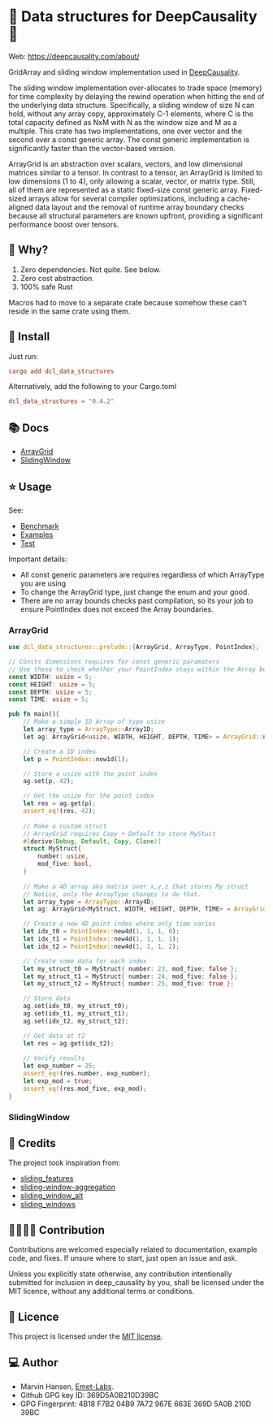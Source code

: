 # 🏁 Data structures for DeepCausality 🏁

Web: https://deepcausality.com/about/

GridArray and sliding window implementation used in [DeepCausality](https://github.com/deepcausality-rs/deep_causality).

The sliding window implementation over-allocates to trade space (memory) for time complexity by delaying the rewind
operation when hitting the end of the underlying data structure.
Specifically, a sliding window of size N can hold, without any array copy, approximately C-1 elements, 
where C is the total capacity defined as NxM with N as the window size and M as a multiple.
This crate has two implementations, one over vector and the second over a const generic array. The const generic
implementation is significantly faster than the vector-based version.

ArrayGrid is an abstraction over scalars, vectors, and low dimensional matrices similar to a tensor.
In contrast to a tensor, an ArrayGrid is limited to low dimensions (1 to 4), only allowing a scalar,
vector, or matrix type. Still, all of them are represented as a static fixed-size const generic array.
Fixed-sized arrays allow for several compiler optimizations, including a cache-aligned data layout and the removal of
runtime array boundary checks because all structural parameters are known upfront, providing a significant performance
boost over tensors.

## 🤔 Why?

1) Zero dependencies. Not quite. See below.
2) Zero cost abstraction.
3) 100% safe Rust

Macros had to move to a separate crate because somehow these can't reside in the same crate using them.


## 🚀 Install

Just run:

```toml
cargo add dcl_data_structures
```

Alternatively, add the following to your Cargo.toml

```toml
dcl_data_structures = "0.4.2"
```
## 📚 Docs

* [ArrayGrid](docs/ArrayGrid.md)
* [SlidingWindow](docs/SlidingWindow.md)

## ⭐ Usage

See:
* [Benchmark](benches/benchmarks)
* [Examples](examples)
* [Test](tests)

Important details:
* All const generic parameters are requires regardless of which ArrayType you are using
* To change the ArrayGrid type, just change the enum and your good.
* There are no array bounds checks past compilation, so its your job to ensure PointIndex does not exceed the Array boundaries.

### ArrayGrid 

```rust
use dcl_data_structures::prelude::{ArrayGrid, ArrayType, PointIndex};

// Consts dimensions requires for const generic paramaters
// Use these to check whether your PointIndex stays within the Array boundaries.
const WIDTH: usize = 5;
const HEIGHT: usize = 5;
const DEPTH: usize = 5;
const TIME: usize = 5;

pub fn main(){
    // Make a simple 1D Array of type usize
    let array_type = ArrayType::Array1D;
    let ag: ArrayGrid<usize, WIDTH, HEIGHT, DEPTH, TIME> = ArrayGrid::new(array_type);

    // Create a 1D index
    let p = PointIndex::new1d(1);

    // Store a usize with the point index
    ag.set(p, 42);

    // Get the usize for the point index
    let res = ag.get(p);
    assert_eq!(res, 42);
    
    // Make a custom struct 
    // ArrayGrid requires Copy + Default to store MyStuct
    #[derive(Debug, Default, Copy, Clone)]
    struct MyStruct{
        number: usize,
        mod_five: bool,
    }
    
    // Make a 4D array aka matrix over x,y,z that stores My struct
    // Notice, only the ArrayType changes to do that. 
    let array_type = ArrayType::Array4D;
    let ag: ArrayGrid<MyStruct, WIDTH, HEIGHT, DEPTH, TIME> = ArrayGrid::new(array_type);

    // Create a new 4D point index where only time varies
    let idx_t0 = PointIndex::new4d(1, 1, 1, 0);
    let idx_t1 = PointIndex::new4d(1, 1, 1, 1);
    let idx_t2 = PointIndex::new4d(1, 1, 1, 2);

    // Create some data for each index 
    let my_struct_t0 = MyStruct{ number: 23, mod_five: false };
    let my_struct_t1 = MyStruct{ number: 24, mod_five: false };
    let my_struct_t2 = MyStruct{ number: 25, mod_five: true };

    // Store data
    ag.set(idx_t0, my_struct_t0);
    ag.set(idx_t1, my_struct_t1);
    ag.set(idx_t2, my_struct_t2);

    // Get data at t2
    let res = ag.get(idx_t2);
    
    // Verify results
    let exp_number = 25;
    assert_eq!(res.number, exp_number);
    let exp_mod = true;
    assert_eq!(res.mod_five, exp_mod);
}


```

### SlidingWindow


## 🙏 Credits

The project took inspiration from:

* [sliding_features](https://crates.io/crates/sliding_features)
* [sliding-window-aggregation](https://crates.io/crates/sliding-window-aggregation)
* [sliding_window_alt](https://crates.io/crates/sliding_window_alt)
* [sliding_windows](https://crates.io/crates/sliding_windows)

## 👨‍💻👩‍💻 Contribution

Contributions are welcomed especially related to documentation, example code, and fixes.
If unsure where to start, just open an issue and ask.

Unless you explicitly state otherwise, any contribution intentionally submitted for inclusion in deep_causality by you,
shall be licensed under the MIT licence, without any additional terms or conditions.

## 📜 Licence

This project is licensed under the [MIT license](LICENSE).

## 💻 Author

* Marvin Hansen, [Emet-Labs](https://emet-labs.com/).
* Github GPG key ID: 369D5A0B210D39BC
* GPG Fingerprint: 4B18 F7B2 04B9 7A72 967E 663E 369D 5A0B 210D 39BC